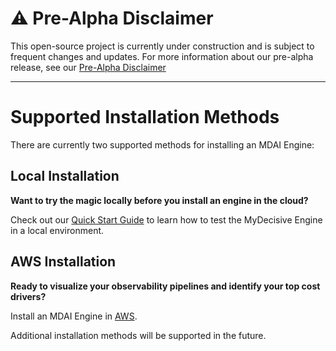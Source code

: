 # ⚠️ **Pre-Alpha Disclaimer**
This open-source project is currently under construction and is subject to frequent changes and updates. For more information about our pre-alpha release, see our [Pre-Alpha Disclaimer](./DISCLAIMER.md)

----

# Supported Installation Methods

There are currently two supported methods for installing an MDAI Engine:

<!-- toc -->

## Local Installation

**Want to try the magic locally before you install an engine in the cloud?**

Check out our [Quick Start Guide](./local/quick-start.md) to learn how to test the MyDecisive Engine in a local environment.

## AWS Installation

**Ready to visualize your observability pipelines and identify your top cost drivers?**

Install an MDAI Engine in [AWS](./aws/start.md).

Additional installation methods will be supported in the future.

